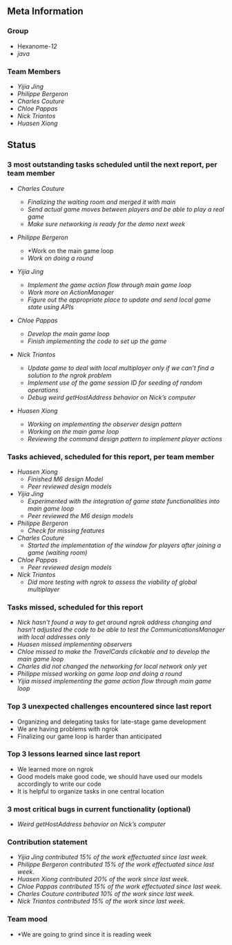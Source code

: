 ## Meta Information

### Group

 * Hexanome-*12*
 * *java*

### Team Members

 * *Yijia Jing*
 * *Philippe Bergeron*
 * *Charles Couture*
 * *Chloe Pappas*
 * *Nick Triantos*
 * *Huasen Xiong*

## Status

### 3 most outstanding tasks scheduled until the next report, per team member

 * *Charles Couture*
   * *Finalizing the waiting room and merged it with main*
   * *Send actual game moves between players and be able to play a real game*
   * *Make sure networking is ready for the demo next week*

 * *Philippe Bergeron*
   * *Work on the main game loop
   * *Work on doing a round*
   
 * *Yijia Jing*
   * *Implement the game action flow through main game loop*
   * *Work more on ActionManager*
   * *Figure out the appropriate place to update and send local game state using APIs*
   
 * *Chloe Pappas*
   * *Develop the main game loop*
   * *Finish implementing the code to set up the game*


 * *Nick Triantos*
   * *Update game to deal with local multiplayer only if we can’t find a solution to the ngrok problem*
   * *Implement use of the game session ID for seeding of random operations*
   * *Debug weird getHostAddress behavior on Nick’s computer*

 * *Huasen Xiong*
   * *Working on implementing the observer design pattern*
   * *Working on the main game loop*
   * *Reviewing the command design pattern to implement player actions*
   


### Tasks achieved, scheduled for this report, per team member


 * *Huasen Xiong*
   * *Finished M6 design Model*
   * *Peer reviewed design models*
 * *Yijia Jing*
   * *Experimented with the integration of game state functionalities into main game loop*
   * *Peer reviewed the M6 design models*
 * *Philippe Bergeron*
   * *Check for missing features*
*  *Charles Couture*
   * *Started the implementation of the window for players after joining a game (waiting room)*
*  *Chloe Pappas*
   * *Peer reviewed design models* 
*  *Nick Triantos*
   * *Did more testing with ngrok to assess the viability of global multiplayer*


### Tasks missed, scheduled for this report
 * *Nick hasn’t found a way to get around ngrok address changing and hasn’t adjusted the code to be able to test the CommunicationsManager with local addresses only*
 * *Huasen missed implementing observers*
 * *Chloe missed to make the TravelCards clickable and to develop the main game loop*
 * *Charles did not changed the networking for local network only yet*
 * *Philippe missed working on game loop and doing a round*
 * *Yijia missed implementing the game action flow through main game loop*


### Top 3 unexpected challenges encountered since last report

 * Organizing and delegating tasks for late-stage game development
 * We are having problems with ngrok
 * Finalizing our game loop is harder than anticipated


### Top 3 lessons learned since last report

 * We learned more on ngrok
 * Good models make good code, we should have used our models accordingly to write our code
 * It is helpful to organize tasks in one central location


### 3 most critical bugs in current functionality (optional)
* *Weird getHostAddress behavior on Nick’s computer*

### Contribution statement

 * *Yijia Jing contributed 15% of the work effectuated since last week.*
 * *Philippe Bergeron contributed 15% of the work effectuated since last week.*
 * *Huasen Xiong contributed 20% of the work since last week.*  
 * *Chloe Pappas contributed 15% of the work effectuated since last week.*
 * *Charles Couture contributed 10% of the work since last week.*
 * *Nick Triantos contributed 15% of the work since last week.*

### Team mood

 * *We are going to grind since it is reading week
